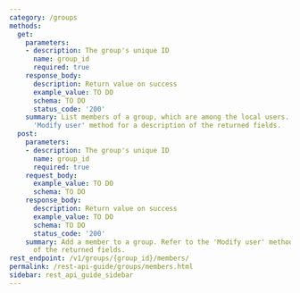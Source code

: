 ```yaml
---
category: /groups
methods:
  get:
    parameters:
    - description: The group's unique ID
      name: group_id
      required: true
    response_body:
      description: Return value on success
      example_value: TO DO
      schema: TO DO
      status_code: '200'
    summary: List members of a group, which are among the local users. Refer to the
      'Modify user' method for a description of the returned fields.
  post:
    parameters:
    - description: The group's unique ID
      name: group_id
      required: true
    request_body:
      example_value: TO DO
      schema: TO DO
    response_body:
      description: Return value on success
      example_value: TO DO
      schema: TO DO
      status_code: '200'
    summary: Add a member to a group. Refer to the 'Modify user' method for a description
      of the returned fields.
rest_endpoint: /v1/groups/{group_id}/members/
permalink: /rest-api-guide/groups/members.html
sidebar: rest_api_guide_sidebar
---
```

